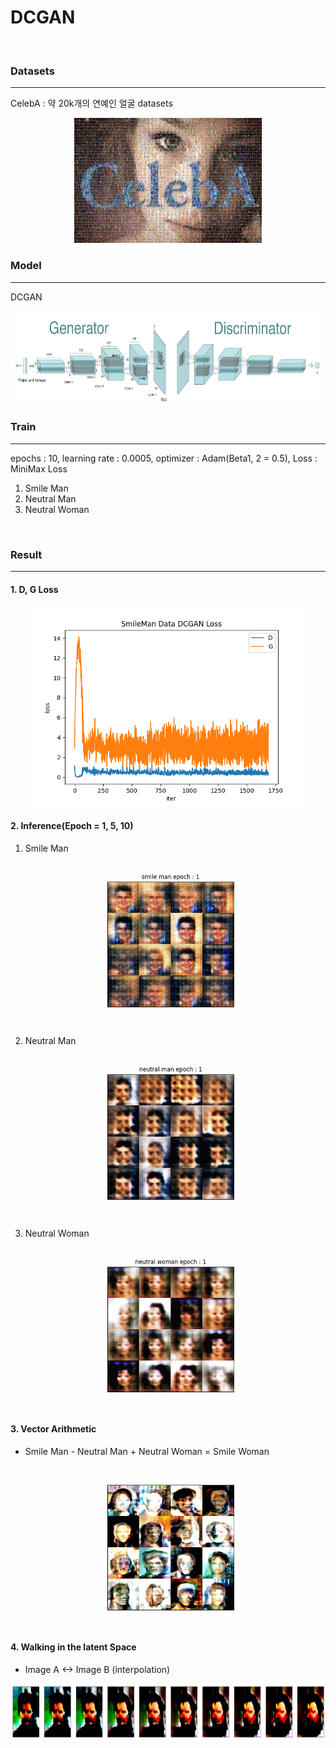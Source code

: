# DCGAN
<br/>

### Datasets
-------------------
CelebA : 약 20k개의 연예인 얼굴 datasets

<p align="center">
  <img src="./result/celeba.jfif" width="300" height="200"/>
</p>

### Model
-------------------
DCGAN
<p align="center">
  <img src="./result/model.png" width="700" height="150"/>
</p>


### Train
-------------------
epochs : 10, learning rate : 0.0005, optimizer : Adam(Beta1, 2 = 0.5), Loss : MiniMax Loss <br>
1. Smile Man
2. Neutral Man
3. Neutral Woman

<br/>

### Result
-------------------
#### 1. D, G Loss
<p align="center">
  <img src="./result/SmileMan.png" width="440" height="320"/>
</p>

#### 2. Inference(Epoch = 1, 5, 10)
1. Smile Man
<p align="center">
  <img src="./result/smile_man_epoch.gif" width="350" height="260"/>
</p>

2. Neutral Man
<p align="center">
  <img src="./result/neutral_man_epoch.gif" width="350" height="260"/>
</p>

3. Neutral Woman
<p align="center">
  <img src="./result/neutral_woman_epoch.gif" width="350" height="260"/>
</p>

#### 3. Vector Arithmetic
* Smile Man - Neutral Man + Neutral Woman = Smile Woman
<p align="center">
  <img src="./result/vector arithmetic.gif" width="350" height="260"/>
</p>

#### 4. Walking in the latent Space
* Image A <-> Image B (interpolation)
<p align="center">
  <img src="./result/Walking in the latent Space 2.png" width="900" height="90"/>
</p>
